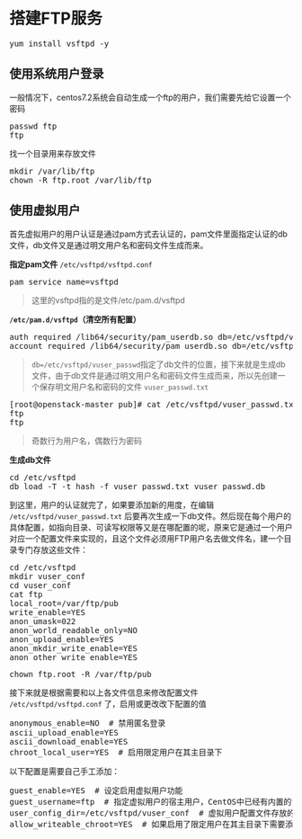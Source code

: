 # 搭建FTP服务
<pre>
yum install vsftpd -y
</pre>
## 使用系统用户登录
一般情况下，centos7.2系统会自动生成一个ftp的用户，我们需要先给它设置一个密码
<pre>
passwd ftp
ftp
</pre>
找一个目录用来存放文件
<pre>
mkdir /var/lib/ftp
chown -R ftp.root /var/lib/ftp
</pre>

## 使用虚拟用户
首先虚拟用户的用户认证是通过pam方式去认证的，pam文件里面指定认证的db文件，db文件又是通过明文用户名和密码文件生成而来。

**指定pam文件**
`/etc/vsftpd/vsftpd.conf`
<pre>
pam_service_name=vsftpd
</pre>
> 这里的vsftpd指的是文件/etc/pam.d/vsftpd

**`/etc/pam.d/vsftpd`（清空所有配置）**
<pre>
auth required /lib64/security/pam_userdb.so db=/etc/vsftpd/vuser_passwd
account required /lib64/security/pam_userdb.so db=/etc/vsftpd/vuser_passwd
</pre>
> `db=/etc/vsftpd/vuser_passwd`指定了db文件的位置，接下来就是生成db文件，由于db文件是通过明文用户名和密码文件生成而来，所以先创建一个保存明文用户名和密码的文件 `vuser_passwd.txt`

<pre>
[root@openstack-master pub]# cat /etc/vsftpd/vuser_passwd.txt 
ftp
ftp
</pre>
> 奇数行为用户名，偶数行为密码

**生成db文件**

<pre>
cd /etc/vsftpd
db_load -T -t hash -f vuser_passwd.txt vuser_passwd.db
</pre>

到这里，用户的认证就完了，如果要添加新的用度，在编辑 `/etc/vsftpd/vuser_passwd.txt` 后要再次生成一下db文件。然后现在每个用户的具体配置，如指向目录、可读写权限等又是在哪配置的呢，原来它是通过一个用户对应一个配置文件来实现的，且这个文件必须用FTP用户名去做文件名，建一个目录专门存放这些文件：

<pre>
cd /etc/vsftpd
mkdir vuser_conf
cd vuser_conf
cat ftp
local_root=/var/ftp/pub
write_enable=YES
anon_umask=022
anon_world_readable_only=NO
anon_upload_enable=YES
anon_mkdir_write_enable=YES
anon_other_write_enable=YES
</pre>
<pre>
chown ftp.root -R /var/ftp/pub
</pre>
接下来就是根据需要和以上各文件信息来修改配置文件 `/etc/vsftpd/vsftpd.conf` 了，启用或更改改下配置的值

<pre>
anonymous_enable=NO  # 禁用匿名登录
ascii_upload_enable=YES
ascii_download_enable=YES
chroot_local_user=YES  # 启用限定用户在其主目录下
</pre>

以下配置是需要自己手工添加：
<pre>
guest_enable=YES  # 设定启用虚拟用户功能
guest_username=ftp  # 指定虚拟用户的宿主用户，CentOS中已经有内置的ftp用户了
user_config_dir=/etc/vsftpd/vuser_conf  # 虚拟用户配置文件存放的路径
allow_writeable_chroot=YES  # 如果启用了限定用户在其主目录下需要添加这个配置
</pre>